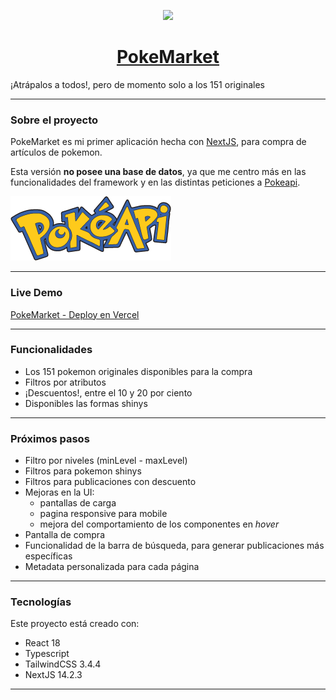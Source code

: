 <p align="center">
  <a href="">
    <img src="https://upload.wikimedia.org/wikipedia/commons/5/53/Pok%C3%A9_Ball_icon.svg"
    height="128"
    />
    <h1 align="center">PokeMarket</h1>
  </a>
</p>

¡Atrápalos a todos!, pero de momento solo a los 151 originales

<hr/>

### Sobre el proyecto
PokeMarket es mi primer aplicación hecha con [NextJS](https://nextjs.org/), para compra de artículos de pokemon.

Esta versión **no posee una base de datos**, ya que me centro más en las funcionalidades del framework y en las distintas peticiones a [Pokeapi](https://pokeapi.co/).

![pokeapi](https://raw.githubusercontent.com/PokeAPI/media/master/logo/pokeapi_256.png)

<hr/>

### Live Demo

[PokeMarket - Deploy en Vercel](https://pokemarket-v2-danielaizcorbes-projects.vercel.app/categoria/pokemons)

<hr/>

### Funcionalidades
* Los 151 pokemon originales disponibles para la compra
* Filtros por atributos
* ¡Descuentos!, entre el 10 y 20 por ciento
* Disponibles las formas shinys

<hr/>

### Próximos pasos
* Filtro por niveles (minLevel - maxLevel)
* Filtros para pokemon shinys
* Filtros para publicaciones con descuento
* Mejoras en la UI:
    - pantallas de carga
    - pagina responsive para mobile
    - mejora del comportamiento de los componentes en *hover*
* Pantalla de compra
* Funcionalidad de la barra de búsqueda, para generar publicaciones más específicas
* Metadata personalizada para cada página

<hr/>

### Tecnologías

Este proyecto está creado con:
* React 18
* Typescript
* TailwindCSS 3.4.4
* NextJS 14.2.3

<hr />

